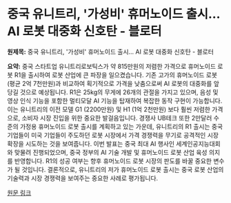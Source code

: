 # 중국 유니트리, '가성비' 휴머노이드 출시… AI 로봇 대중화 신호탄 - 블로터

**원제목:** 중국 유니트리, '가성비' 휴머노이드 출시… AI 로봇 대중화 신호탄 - 블로터

**요약:** 중국 스타트업 유니트리로보틱스가 약 815만원의 저렴한 가격으로 휴머노이드 로봇 R1을 출시하여 로봇 산업에 큰 파장을 일으켰습니다. 기존 고가의 휴머노이드 로봇(평균 2억 7천만원)과 비교하여 획기적으로 가격을 낮춤으로써 AI 로봇의 대중화를 앞당길 것으로 예상됩니다.  R1은 25kg의 무게에 26개의 관절을 가지고 있으며, 음성 및 영상 인식 기능을 포함한 멀티모달 AI 기능을 탑재하여 복잡한 동작 구현이 가능합니다. 이는 유니트리의 이전 모델 G1 (2200만원) 및 H1 (1억 2천만원) 보다 훨씬 저렴한 가격으로,  소비자 시장 진입을 위한 중요한 발걸음입니다.  경쟁사 UB테크 또한 2만달러 수준의 가정용 휴머노이드 로봇 출시를 계획하고 있는 가운데,  유니트리의 R1 출시는 중국 기업들이 미국 기업들이 주도하던 로봇 시장에서 가격 경쟁력을 무기로 공격적인 시장 확장을 시도하는 것을 보여줍니다.  이번 발표는 중국 최대 AI 행사인 세계인공지능대회와 맞물려 진행되었으며, 중국 정부의 AI 기술 개발 및 휴머노이드 로봇 산업 육성 의지를 반영합니다.  R1의 성공 여부는 향후 휴머노이드 로봇 시장의 판도를 바꿀 중요한 변수가 될 것입니다.  결론적으로, 유니트리의 저가 휴머노이드 로봇 출시는 중국 로봇 산업의 기술력과 시장 경쟁력을 보여주는 중요한 사례로 평가됩니다.

[원문 링크](https://www.bloter.net/news/articleView.html?idxno=640927)

